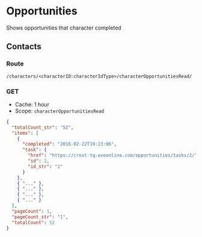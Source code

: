 # Opportunities
Shows opportunities that character completed

## Contacts
### Route
``/characters/<characterID:characterIdType>/characterOpportunitiesRead/``

### GET
* Cache: 1 hour
* Scope: `characterOpportunitiesRead`


```json
{
  "totalCount_str": "52",
  "items": [
    {
      "completed": "2016-02-22T19:23:06",
      "task": {
        "href": "https://crest-tq.eveonline.com/opportunities/tasks/2/",
        "id": 2,
        "id_str": "2"
      }
    },
    { "..." },
    { "..." },
    { "..." },
    { "..." }
  ],
  "pageCount": 1,
  "pageCount_str": "1",
  "totalCount": 52
}
```